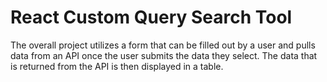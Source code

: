 # React Custom Query Search Tool 

The overall project utilizes a form that can be filled out by a user and 
pulls data from an API once the user submits the data they select. The data
that is returned from the API is then displayed in a table.
